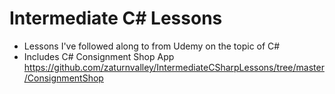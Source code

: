 # Intermediate C# Lessons
* Lessons I've followed along to from Udemy on the topic of C#
* Includes C# Consignment Shop App https://github.com/zaturnvalley/IntermediateCSharpLessons/tree/master/ConsignmentShop